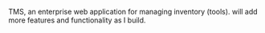 TMS, an enterprise web application for managing inventory (tools).
will add more features and functionality as I build.

